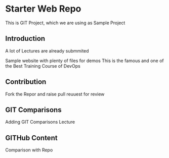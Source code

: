 # Starter Web Repo

This is GIT Project, which we are using as Sample Project

## Introduction
A lot of Lectures are already submmited

Sample website with plenty of files for demos
This is the famous and one of the Best Training Course of
DevOps

## Contribution
Fork the Repor and raise pull reuuest for review

## GIT Comparisons
Adding GIT Comparisons Lecture

## GITHub Content
Comparison with Repo
